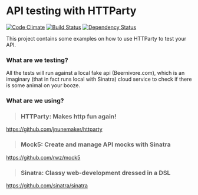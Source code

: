 # API testing with HTTParty
[![Code Climate](https://codeclimate.com/github/cassioKenji/api-testing-with-httparty/badges/gpa.svg)](https://codeclimate.com/github/cassioKenji/api-testing-with-httparty) [![Build Status](https://travis-ci.org/cassioKenji/api-testing-with-httparty.svg?branch=master)](https://travis-ci.org/cassioKenji/api-testing-with-httparty) [![Dependency Status](https://gemnasium.com/badges/github.com/chaoscifer/api-testing-with-httparty.svg)](https://gemnasium.com/github.com/chaoscifer/api-testing-with-httparty)

This project contains some examples on how to use HTTParty to test your API.

### What are we testing?

All the tests will run against a local fake api (Beernivore.com), which is an imaginary (that in fact runs local with Sinatra) cloud service to check if there is some animal on your booze.

### What are we using?

> ### HTTParty: Makes http fun again!
https://github.com/jnunemaker/httparty

> ### Mock5: Create and manage API mocks with Sinatra
https://github.com/rwz/mock5

> ### Sinatra: Classy web-development dressed in a DSL
https://github.com/sinatra/sinatra

